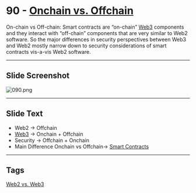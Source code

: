 # 90 - [Onchain vs. Offchain](Onchain%20vs.%20Offchain.md)

On-chain vs Off-chain: Smart contracts are “on-chain” [Web3](Web3.md) components and they interact with “off-chain” components that are very similar to Web2 software. So the major differences in security perspectives between Web3 and Web2 mostly narrow down to security considerations of smart contracts vis-a-vis Web2 software.

___
## Slide Screenshot
![090.png](../images/ethereum101/090.png)
___
## Slide Text
- Web2 -> Offchain
- [Web3](Web3.md) -> Onchain + Offchain
- Security -> Offchain + Onchain
- Main Difference Onchain vs Offchain-> [Smart Contracts](Smart%20Contracts.md)  

___
## Tags
[Web2 vs. Web3](Web2%20vs.%20Web3.md)